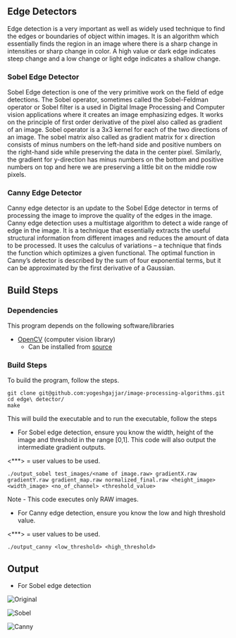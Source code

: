 ## Edge Detectors 

Edge detection is a very important as well as widely used technique to find the edges or
boundaries of object within images. It is an algorithm which essentially finds the region in an
image where there is a sharp change in intensities or sharp change in color. A high value or
dark edge indicates steep change and a low change or light edge indicates a shallow change. 

### Sobel Edge Detector 

Sobel Edge detection is one of the very primitive work on the field of edge detections. The
Sobel operator, sometimes called the Sobel-Feldman operator or Sobel filter is a used in
Digital Image Processing and Computer vision applications where it creates an image
emphasizing edges. It works on the principle of first order derivative of the pixel also called as
gradient of an image. Sobel operator is a 3x3 kernel for each of the two directions of an image.
The sobel matrix also called as gradient matrix for x direction consists of minus numbers on
the left-hand side and positive numbers on the right-hand side while preserving the data in
the center pixel. Similarly, the gradient for y-direction has minus numbers on the bottom and
positive numbers on top and here we are preserving a little bit on the middle row pixels.

### Canny Edge Detector 

Canny edge detector is an update to the Sobel Edge detector in terms of processing the
image to improve the quality of the edges in the image. Canny edge detection uses a multistage algorithm to detect a wide range of edge in the image. It is a technique that essentially
extracts the useful structural information from different images and reduces the amount of
data to be processed. It uses the calculus of variations – a technique that finds the function
which optimizes a given functional. The optimal function in Canny’s detector is described
by the sum of four exponential terms, but it can be approximated by the first derivative of
a Gaussian.

## Build Steps 

### Dependencies 

This program depends on the following software/libraries 

- [OpenCV](https://opencv.org/) (computer vision library)
  - Can be installed from [source](https://cv-tricks.com/installation/opencv-4-1-ubuntu18-04/) 

### Build Steps 

To build the program, follow the steps. 

```
git clone git@github.com:yogeshgajjar/image-processing-algorithms.git 
cd edge\ detector/
make 
```

This will build the executable and to run the executable, follow the steps  

- For Sobel edge detection, ensure you know the width, height of the image and threshold in the range [0,1]. This code will also output the intermediate gradient outputs. 

<***> = user values to be used. 

``` 
./output_sobel test_images/<name of image.raw> gradientX.raw gradientY.raw gradient_map.raw normalized_final.raw <height_image> <width_image> <no_of_channel> <threshold_value> 
```
Note - This code executes only RAW images. 

- For Canny edge detection, ensure you know the low and high threshold value. 

<***> = user values to be used.

``` 
./output_canny <low_threshold> <high_threshold> 
```

## Output 

- For Sobel edge detection 

![Original](/test_images/Gallery.jpg)

![Sobel](/sobel.png)

![Canny](/canny.jpg)


